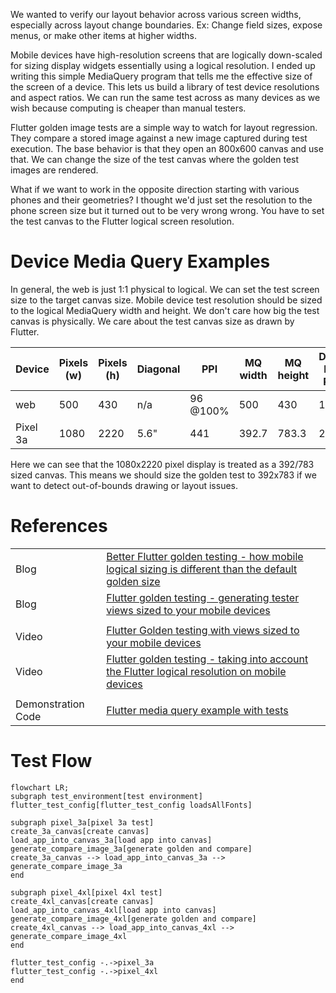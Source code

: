 We wanted to verify our layout behavior across various screen widths, especially across layout change boundaries. Ex: Change field sizes, expose menus, or make other items at higher widths.

Mobile devices have high-resolution screens that are logically down-scaled for sizing display widgets essentially using a logical resolution. I ended up writing this simple MediaQuery program that tells me the effective size of the screen of a device. This lets us build a library of test device resolutions and aspect ratios. We can run the same test across as many devices as we wish because computing is cheaper than manual testers.

Flutter golden image tests are a simple way to watch for layout regression.  They compare a stored image against a new image captured during test execution.  The base behavior is that they open an 800x600 canvas and use that.   We can change the size of the test canvas where the golden test images are rendered.

What if we want to work in the opposite direction starting with various phones and their geometries? I thought we'd just set the resolution to the phone screen size but it turned out to be very wrong wrong. You have to set the test canvas to the Flutter logical screen resolution.

# Device Media Query Examples
In general, the web is just 1:1 physical to logical.  We can set the test screen size to the target canvas size.  Mobile device test resolution should be sized to the logical MediaQuery width and height.  We don't care how big the test canvas is physically.  We care about the test canvas size as drawn by Flutter.


| Device | Pixels (w) | Pixels (h) | Diagonal | PPI | MQ width | MQ height |  Device Pixel Ratio | Eff PPI
| - | - | - | - | - | - | - | - | - |
| web | 500 | 430 | n/a | 96 @100% |  500 | 430 | 1 | 96 |
| Pixel 3a | 1080 | 2220 | 5.6" | 441 |  392.7 |  783.3 | 2.75 | 160 |

 Here we can see that the 1080x2220 pixel display is treated as a 392/783 sized canvas.  This means we should size the golden test to 392x783 if we want to detect out-of-bounds drawing or layout issues.

# References
| | |
| - | - |
| Blog | [Better Flutter golden testing - how mobile logical sizing is different than the default golden size](https://joe.blog.freemansoft.com/2023/08/better-golden-testing-understanding.html) |
| Blog | [Flutter golden testing - generating tester views sized to your mobile devices](https://joe.blog.freemansoft.com/2023/08/flutter-golden-testing-generating.html) |
| | |
| Video | [Flutter Golden testing with views sized to your mobile devices](https://youtu.be/9hBxgvLfAg8) |
| Video | [Flutter golden testing - taking into account the Flutter logical resolution on mobile devices](https://youtu.be/75_VfkX2XWI) |
| | |
| Demonstration Code | [Flutter media query example with tests](https://github.com/freemansoft/flutter_media_query) |

# Test Flow

```mermaid
flowchart LR;
subgraph test_environment[test environment]
flutter_test_config[flutter_test_config loadsAllFonts]

subgraph pixel_3a[pixel 3a test]
create_3a_canvas[create canvas]
load_app_into_canvas_3a[load app into canvas]
generate_compare_image_3a[generate golden and compare]
create_3a_canvas --> load_app_into_canvas_3a --> generate_compare_image_3a
end

subgraph pixel_4xl[pixel 4xl test]
create_4xl_canvas[create canvas]
load_app_into_canvas_4xl[load app into canvas]
generate_compare_image_4xl[generate golden and compare]
create_4xl_canvas --> load_app_into_canvas_4xl --> generate_compare_image_4xl
end

flutter_test_config -.->pixel_3a
flutter_test_config -.->pixel_4xl
end
```